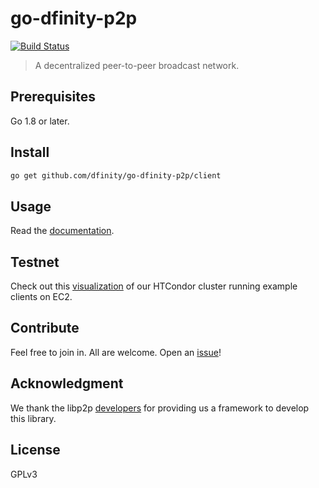 # go-dfinity-p2p
[![Build Status](https://travis-ci.org/dfinity/go-dfinity-p2p.svg?branch=master)](https://travis-ci.org/dfinity/go-dfinity-p2p)

> A decentralized peer-to-peer broadcast network.

## Prerequisites

Go 1.8 or later.

## Install

```sh
go get github.com/dfinity/go-dfinity-p2p/client
```

## Usage

Read the [documentation](https://godoc.org/github.com/dfinity/go-dfinity-p2p/client).

## Testnet

Check out this [visualization](https://revolver.london.dfinity.build) of our HTCondor cluster running example clients on EC2.

## Contribute

Feel free to join in. All are welcome. Open an [issue](https://github.com/dfinity/go-dfinity-p2p/issues)!

## Acknowledgment

We thank the libp2p [developers](https://github.com/orgs/libp2p/people) for providing us a framework to develop this library.

## License

GPLv3
